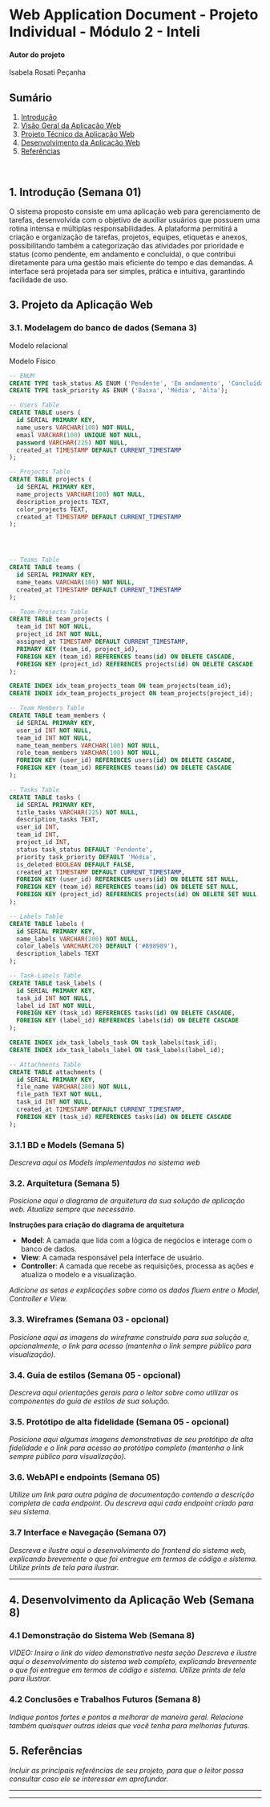 # Web Application Document - Projeto Individual - Módulo 2 - Inteli

#### Autor do projeto
Isabela Rosati Peçanha

## Sumário

1. [Introdução](#c1)  
2. [Visão Geral da Aplicação Web](#c2)  
3. [Projeto Técnico da Aplicação Web](#c3)  
4. [Desenvolvimento da Aplicação Web](#c4)  
5. [Referências](#c5)  

<br>

## <a name="c1"></a>1. Introdução (Semana 01)

O sistema proposto consiste em uma aplicação web para gerenciamento de tarefas, desenvolvida com o objetivo de auxiliar usuários que possuem uma rotina intensa e múltiplas responsabilidades. A plataforma permitirá a criação e organização de tarefas, projetos, equipes, etiquetas e anexos, possibilitando também a categorização das atividades por prioridade e status (como pendente, em andamento e concluída), o que contribui diretamente para uma gestão mais eficiente do tempo e das demandas. A interface será projetada para ser simples, prática e intuitiva, garantindo facilidade de uso.



## <a name="c3"></a>3. Projeto da Aplicação Web

### 3.1. Modelagem do banco de dados  (Semana 3)
Modelo relacional

Modelo Físico
```SQL
-- ENUM 
CREATE TYPE task_status AS ENUM ('Pendente', 'Em andamento', 'Concluída');
CREATE TYPE task_priority AS ENUM ('Baixa', 'Média', 'Alta');

-- Users Table
CREATE TABLE users (
  id SERIAL PRIMARY KEY,
  name_users VARCHAR(100) NOT NULL,
  email VARCHAR(100) UNIQUE NOT NULL,
  password VARCHAR(225) NOT NULL,
  created_at TIMESTAMP DEFAULT CURRENT_TIMESTAMP
);

-- Projects Table
CREATE TABLE projects (
  id SERIAL PRIMARY KEY,
  name_projects VARCHAR(100) NOT NULL,
  description_projects TEXT,
  color_projects TEXT,
  created_at TIMESTAMP DEFAULT CURRENT_TIMESTAMP
);




-- Teams Table
CREATE TABLE teams (
  id SERIAL PRIMARY KEY,
  name_teams VARCHAR(100) NOT NULL,
  created_at TIMESTAMP DEFAULT CURRENT_TIMESTAMP
);

-- Team-Projects Table
CREATE TABLE team_projects (
  team_id INT NOT NULL,
  project_id INT NOT NULL,
  assigned_at TIMESTAMP DEFAULT CURRENT_TIMESTAMP,
  PRIMARY KEY (team_id, project_id),
  FOREIGN KEY (team_id) REFERENCES teams(id) ON DELETE CASCADE,
  FOREIGN KEY (project_id) REFERENCES projects(id) ON DELETE CASCADE
);

CREATE INDEX idx_team_projects_team ON team_projects(team_id);
CREATE INDEX idx_team_projects_project ON team_projects(project_id);

-- Team Members Table
CREATE TABLE team_members (
  id SERIAL PRIMARY KEY,
  user_id INT NOT NULL,
  team_id INT NOT NULL,
  name_team_members VARCHAR(100) NOT NULL,
  role_team_members VARCHAR(100) NOT NULL,
  FOREIGN KEY (user_id) REFERENCES users(id) ON DELETE CASCADE,
  FOREIGN KEY (team_id) REFERENCES teams(id) ON DELETE CASCADE
);

-- Tasks Table
CREATE TABLE tasks (
  id SERIAL PRIMARY KEY,
  title_tasks VARCHAR(225) NOT NULL,
  description_tasks TEXT,
  user_id INT,
  team_id INT,
  project_id INT,
  status task_status DEFAULT 'Pendente',
  priority task_priority DEFAULT 'Média',
  is_deleted BOOLEAN DEFAULT FALSE,
  created_at TIMESTAMP DEFAULT CURRENT_TIMESTAMP,
  FOREIGN KEY (user_id) REFERENCES users(id) ON DELETE SET NULL,
  FOREIGN KEY (team_id) REFERENCES teams(id) ON DELETE SET NULL,
  FOREIGN KEY (project_id) REFERENCES projects(id) ON DELETE SET NULL
);

-- Labels Table 
CREATE TABLE labels (
  id SERIAL PRIMARY KEY,
  name_labels VARCHAR(200) NOT NULL,
  color_labels VARCHAR(20) DEFAULT ('#898989'),
  description_labels TEXT
);

-- Task-Labels Table
CREATE TABLE task_labels (
  id SERIAL PRIMARY KEY,
  task_id INT NOT NULL,
  label_id INT NOT NULL,
  FOREIGN KEY (task_id) REFERENCES tasks(id) ON DELETE CASCADE,
  FOREIGN KEY (label_id) REFERENCES labels(id) ON DELETE CASCADE
);

CREATE INDEX idx_task_labels_task ON task_labels(task_id);
CREATE INDEX idx_task_labels_label ON task_labels(label_id);

-- Attachments Table
CREATE TABLE attachments (
  id SERIAL PRIMARY KEY,
  file_name VARCHAR(200) NOT NULL,
  file_path TEXT NOT NULL,
  task_id INT NOT NULL,
  created_at TIMESTAMP DEFAULT CURRENT_TIMESTAMP,
  FOREIGN KEY (task_id) REFERENCES tasks(id) ON DELETE CASCADE
);
```

### 3.1.1 BD e Models (Semana 5)
*Descreva aqui os Models implementados no sistema web*

### 3.2. Arquitetura (Semana 5)

*Posicione aqui o diagrama de arquitetura da sua solução de aplicação web. Atualize sempre que necessário.*

**Instruções para criação do diagrama de arquitetura**  
- **Model**: A camada que lida com a lógica de negócios e interage com o banco de dados.
- **View**: A camada responsável pela interface de usuário.
- **Controller**: A camada que recebe as requisições, processa as ações e atualiza o modelo e a visualização.
  
*Adicione as setas e explicações sobre como os dados fluem entre o Model, Controller e View.*

### 3.3. Wireframes (Semana 03 - opcional)

*Posicione aqui as imagens do wireframe construído para sua solução e, opcionalmente, o link para acesso (mantenha o link sempre público para visualização).*

### 3.4. Guia de estilos (Semana 05 - opcional)

*Descreva aqui orientações gerais para o leitor sobre como utilizar os componentes do guia de estilos de sua solução.*


### 3.5. Protótipo de alta fidelidade (Semana 05 - opcional)

*Posicione aqui algumas imagens demonstrativas de seu protótipo de alta fidelidade e o link para acesso ao protótipo completo (mantenha o link sempre público para visualização).*

### 3.6. WebAPI e endpoints (Semana 05)

*Utilize um link para outra página de documentação contendo a descrição completa de cada endpoint. Ou descreva aqui cada endpoint criado para seu sistema.*  

### 3.7 Interface e Navegação (Semana 07)

*Descreva e ilustre aqui o desenvolvimento do frontend do sistema web, explicando brevemente o que foi entregue em termos de código e sistema. Utilize prints de tela para ilustrar.*

---

## <a name="c4"></a>4. Desenvolvimento da Aplicação Web (Semana 8)

### 4.1 Demonstração do Sistema Web (Semana 8)

*VIDEO: Insira o link do vídeo demonstrativo nesta seção*
*Descreva e ilustre aqui o desenvolvimento do sistema web completo, explicando brevemente o que foi entregue em termos de código e sistema. Utilize prints de tela para ilustrar.*

### 4.2 Conclusões e Trabalhos Futuros (Semana 8)

*Indique pontos fortes e pontos a melhorar de maneira geral.*
*Relacione também quaisquer outras ideias que você tenha para melhorias futuras.*



## <a name="c5"></a>5. Referências

_Incluir as principais referências de seu projeto, para que o leitor possa consultar caso ele se interessar em aprofundar._<br>

---
---

